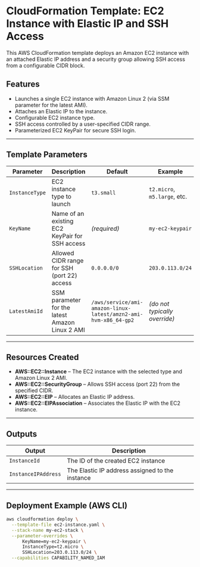 # CloudFormation Template: EC2 Instance with Elastic IP and SSH Access

This AWS CloudFormation template deploys an Amazon EC2 instance with an attached Elastic IP address and a security group allowing SSH access from a configurable CIDR block.

## Features

- Launches a single EC2 instance with Amazon Linux 2 (via SSM parameter for the latest AMI).
- Attaches an Elastic IP to the instance.
- Configurable EC2 instance type.
- SSH access controlled by a user-specified CIDR range.
- Parameterized EC2 KeyPair for secure SSH login.

---

## Template Parameters

| Parameter     | Description                                                        | Default                                                              | Example                         |
|----------------|--------------------------------------------------------------------|----------------------------------------------------------------------|---------------------------------|
| `InstanceType` | EC2 instance type to launch                                        | `t3.small`                                                           | `t2.micro`, `m5.large`, etc.    |
| `KeyName`      | Name of an existing EC2 KeyPair for SSH access                     | *(required)*                                                          | `my-ec2-keypair`                |
| `SSHLocation`  | Allowed CIDR range for SSH (port 22) access                        | `0.0.0.0/0`                                                           | `203.0.113.0/24`                |
| `LatestAmiId`  | SSM parameter for the latest Amazon Linux 2 AMI                    | `/aws/service/ami-amazon-linux-latest/amzn2-ami-hvm-x86_64-gp2`      | *(do not typically override)*   |

---

## Resources Created

- **AWS::EC2::Instance** – The EC2 instance with the selected type and Amazon Linux 2 AMI.
- **AWS::EC2::SecurityGroup** – Allows SSH access (port 22) from the specified CIDR.
- **AWS::EC2::EIP** – Allocates an Elastic IP address.
- **AWS::EC2::EIPAssociation** – Associates the Elastic IP with the EC2 instance.

---

## Outputs

| Output              | Description                                 |
|----------------------|---------------------------------------------|
| `InstanceId`         | The ID of the created EC2 instance         |
| `InstanceIPAddress`  | The Elastic IP address assigned to the instance |

---

## Deployment Example (AWS CLI)

```bash
aws cloudformation deploy \
  --template-file ec2-instance.yaml \
  --stack-name my-ec2-stack \
  --parameter-overrides \
      KeyName=my-ec2-keypair \
      InstanceType=t2.micro \
      SSHLocation=203.0.113.0/24 \
  --capabilities CAPABILITY_NAMED_IAM
